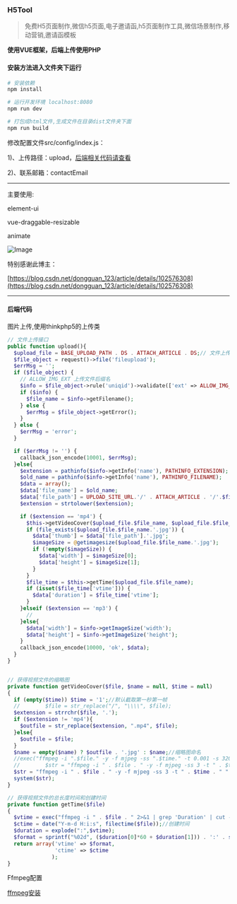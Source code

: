### H5Tool

> 免费H5页面制作,微信h5页面,电子邀请函,h5页面制作工具,微信场景制作,移动营销,邀请函模板

**使用VUE框架，后端上传使用PHP**

#### 安装方法进入文件夹下运行

```bash
# 安装依赖
npm install

# 运行开发环境 localhost:8080
npm run dev

# 打包成html文件,生成文件在目录dist文件夹下面
npm run build
```

修改配置文件src/config/index.js：

1)、上传路径：upload，[后端相关代码请查看](#php_anchor)

2)、联系邮箱：contactEmail

----------------------


主要使用:

element-ui

vue-draggable-resizable

animate

![Image](https://api.xsxuexue.com/uploads/home/article/5e625042234cd.png)

特别感谢此博主：

[https://blog.csdn.net/dongguan_123/article/details/102576308](https://blog.csdn.net/dongguan_123/article/details/102576308)

----------------

<div id="php_anchor"></div>

#### 后端代码 

图片上传,使用thinkphp5的上传类

```php
// 文件上传接口
public function upload(){
  $upload_file = BASE_UPLOAD_PATH . DS . ATTACH_ARTICLE . DS;// 文件上传路径
  $file_object = request()->file('fileupload');
  $errMsg = '';
  if ($file_object) {
    // ALLOW_IMG_EXT 上传文件后缀名
    $info = $file_object->rule('uniqid')->validate(['ext' => ALLOW_IMG_EXT.',mp3,mp4'])->move($upload_file);
    if ($info) {
      $file_name = $info->getFilename();
    } else {
      $errMsg = $file_object->getError();
    }
  } else {
    $errMsg = 'error';
  }

  if ($errMsg != '') {
    callback_json_encode(10001, $errMsg);
  }else{
    $extension = pathinfo($info->getInfo('name'), PATHINFO_EXTENSION);
    $old_name = pathinfo($info->getInfo('name'), PATHINFO_FILENAME);
    $data = array();
    $data['file_name'] = $old_name;
    $data['file_path'] = UPLOAD_SITE_URL.'/' . ATTACH_ARTICLE . '/'.$file_name;
    $extension = strtolower($extension);

    if ($extension == 'mp4') {
      $this->getVideoCover($upload_file.$file_name, $upload_file.$file_name.'.jpg');
      if (file_exists($upload_file.$file_name.'.jpg')) {
        $data['thumb'] = $data['file_path'].'.jpg';
        $imageSize = @getimagesize($upload_file.$file_name.'.jpg');
        if (!empty($imageSize)) {
          $data['width'] = $imageSize[0];
          $data['height'] = $imageSize[1];
        }
      }
      $file_time = $this->getTime($upload_file.$file_name);
      if (isset($file_time['vtime'])) {
        $data['duration'] = $file_time['vtime'];
      }
    }elseif ($extension == 'mp3') {
      //
    }else{
      $data['width'] = $info->getImageSize('width');
      $data['height'] = $info->getImageSize('height');
    }
    callback_json_encode(10000, 'ok', $data);
  }
}


// 获得视频文件的缩略图
private function getVideoCover($file, $name = null, $time = null)
{
  if (empty($time)) $time = '1';//默认截取第一秒第一帧
  //        $file = str_replace("/", "\\\\", $file);
  $extension = strrchr($file, '.');
  if ($extension != 'mp4'){
    $outfile = str_replace($extension, ".mp4", $file);
  }else{
    $outfile = $file;
  }
  $name = empty($name) ? $outfile . '.jpg' : $name;//缩略图命名
  //exec("ffmpeg -i ".$file." -y -f mjpeg -ss ".$time." -t 0.001 -s 320x240 ".$name."", $out, $status);
  //        $str = "ffmpeg -i " . $file . " -y -f mjpeg -ss 3 -t " . $time . " -s 320x240 " . $name;
  $str = "ffmpeg -i " . $file . " -y -f mjpeg -ss 3 -t " . $time . " ". $name;
  system($str);
}

// 获得视频文件的总长度时间和创建时间
private function getTime($file)
{
  $vtime = exec("ffmpeg -i " . $file . " 2>&1 | grep 'Duration' | cut -d ' ' -f 4 | sed s/,//");//总长度 00:00:05.80
  $ctime = date("Y-m-d H:i:s", filectime($file));//创建时间
  $duration = explode(":",$vtime);
  $format = sprintf("%02d", ($duration[0]*60 + $duration[1])) . ':' . sprintf("%02d", round($duration[2]));//转化为分:秒
  return array('vtime' => $format,
               'ctime' => $ctime
              );
}
```

Ffmpeg配置

[ffmpeg安装](http://adophper.com/article-id-1167.html)






